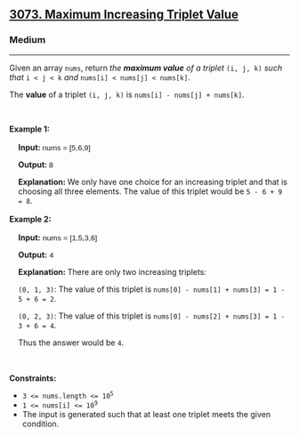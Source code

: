<h2><a href="https://leetcode.com/problems/maximum-increasing-triplet-value/">3073. Maximum Increasing Triplet Value</a></h2><h3>Medium</h3><hr><div><p>Given an array <code>nums</code>, return <em>the <strong>maximum value</strong> of a triplet</em> <code>(i, j, k)</code> <em>such that</em> <code>i &lt; j &lt; k</code> <em>and</em> <code>nums[i] &lt; nums[j] &lt; nums[k]</code>.</p>

<p>The <strong>value</strong> of a triplet <code>(i, j, k)</code> is <code>nums[i] - nums[j] + nums[k]</code>.</p>

<div id="gtx-trans" style="position: absolute; left: 274px; top: 102px;">
<div class="gtx-trans-icon"> </div>
</div>

<p>&nbsp;</p>
<p><strong class="example">Example 1: </strong></p>

<div class="example-block" style="border-color: var(--border-tertiary); border-left-width: 2px; color: var(--text-secondary); font-size: .875rem; margin-bottom: 1rem; margin-top: 1rem; overflow: visible; padding-left: 1rem;">
<p><strong>Input: </strong> <span class="example-io" style="font-family: Menlo,sans-serif; font-size: 0.85rem;">nums = [5,6,9] </span></p>

<p><strong>Output: </strong> <span class="example-io" style="font-family: Menlo,sans-serif; font-size: 0.85rem;">8 </span></p>

<p><strong>Explanation: </strong> We only have one choice for an increasing triplet and that is choosing all three elements. The value of this triplet would be <code>5 - 6 + 9 = 8</code>.</p>
</div>

<p><strong class="example">Example 2: </strong></p>

<div class="example-block" style="border-color: var(--border-tertiary); border-left-width: 2px; color: var(--text-secondary); font-size: .875rem; margin-bottom: 1rem; margin-top: 1rem; overflow: visible; padding-left: 1rem;">
<p><strong>Input:</strong> <span class="example-io" style="font-family: Menlo,sans-serif; font-size: 0.85rem;"> nums = [1,5,3,6] </span></p>

<p><strong>Output:</strong> <span class="example-io" style="font-family: Menlo,sans-serif; font-size: 0.85rem;"> 4 </span></p>

<p><strong>Explanation: </strong> There are only two increasing triplets:</p>

<p><code>(0, 1, 3)</code>: The value of this triplet is <code>nums[0] - nums[1] + nums[3] = 1 - 5 + 6 = 2</code>.</p>

<p><code>(0, 2, 3)</code>: The value of this triplet is <code>nums[0] - nums[2] + nums[3] = 1 - 3 + 6 = 4</code>.</p>

<p>Thus the answer would be <code>4</code>.</p>
</div>

<p>&nbsp;</p>
<p><strong>Constraints:</strong></p>

<ul>
	<li><code>3 &lt;= nums.length &lt;= 10<sup>5</sup></code></li>
	<li><code>1 &lt;= nums[i] &lt;= 10<sup>9</sup></code></li>
	<li>The input is generated such that at least one triplet meets the given condition.</li>
</ul>
</div>